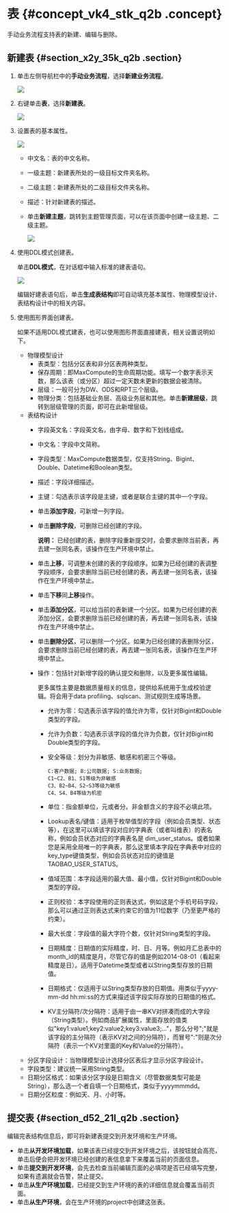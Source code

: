 # 表 {#concept_vk4_stk_q2b .concept}

手动业务流程支持表的新建、编辑与删除。

## 新建表 {#section_x2y_35k_q2b .section}

1.  单击左侧导航栏中的**手动业务流程**，选择**新建业务流程**。

    ![](http://static-aliyun-doc.oss-cn-hangzhou.aliyuncs.com/assets/img/16319/15415715167961_zh-CN.png)

2.  右键单击**表**，选择**新建表**。

    ![](http://static-aliyun-doc.oss-cn-hangzhou.aliyuncs.com/assets/img/16319/15415715167962_zh-CN.png)

3.  设置表的基本属性。

    ![](http://static-aliyun-doc.oss-cn-hangzhou.aliyuncs.com/assets/img/16319/15415715167963_zh-CN.png)

    -   中文名：表的中文名称。
    -   一级主题：新建表所处的一级目标文件夹名称。
    -   二级主题：新建表所处的二级目标文件夹名称。
    -   描述：针对新建表的描述。
    -   单击**新建主题**，跳转到主题管理页面，可以在该页面中创建一级主题、二级主题。

        ![](http://static-aliyun-doc.oss-cn-hangzhou.aliyuncs.com/assets/img/16319/15415715167965_zh-CN.png)

4.  使用DDL模式创建表。

    单击**DDL模式**，在对话框中输入标准的建表语句。

    ![](http://static-aliyun-doc.oss-cn-hangzhou.aliyuncs.com/assets/img/16319/15415715167966_zh-CN.png)

    编辑好建表语句后，单击**生成表结构**即可自动填充基本属性、物理模型设计、表结构设计中的相关内容。

5.  使用图形界面创建表。

    如果不适用DDL模式建表，也可以使用图形界面直接建表，相关设置说明如下。

    -   物理模型设计
        -   表类型：包括分区表和非分区表两种类型。
        -   保存周期：即MaxCompute的生命周期功能。填写一个数字表示天数，那么该表（或分区）超过一定天数未更新的数据会被清除。
        -   层级：一般可分为DW、ODS和RPT三个层级。
        -   物理分类：包括基础业务层、高级业务层和其他。单击**新建层级**，跳转到层级管理的页面，即可在此新增层级。
    -   表结构设计
        -   字段英文名：字段英文名，由字母、数字和下划线组成。
        -   中文名：字段中文简称。
        -   字段类型：MaxCompute数据类型，仅支持String、Bigint、Double、Datetime和Boolean类型。
        -   描述：字段详细描述。
        -   主键：勾选表示该字段是主键，或者是联合主键的其中一个字段。
        -   单击**添加字段**，可新增一列字段。
        -   单击**删除字段**，可删除已经创建的字段。

            **说明：** 已经创建的表，删除字段重新提交时，会要求删除当前表，再去建一张同名表，该操作在生产环境中禁止。

        -   单击**上移**，可调整未创建的表的字段顺序。如果为已经创建的表调整字段顺序，会要求删除当前已经创建的表，再去建一张同名表，该操作在生产环境中禁止。
        -   单击**下移**同**上移**操作。
        -   单击**添加分区**，可以给当前的表新建一个分区。如果为已经创建的表添加分区，会要求删除当前已经创建的表，再去建一张同名表，该操作在生产环境中禁止。
        -   单击**删除分区**，可以删除一个分区。如果为已经创建的表删除分区，会要求删除当前已经创建的表，再去建一张同名表，该操作在生产环境中禁止。
        -   操作：包括针对新增字段的确认提交和删除，以及更多属性编辑。

            更多属性主要是数据质量相关的信息，提供给系统用于生成校验逻辑。将会用于data profiling、sqlscan、测试规则生成等场景。

            -   允许为零：勾选表示该字段的值允许为零，仅针对Bigint和Double类型的字段。
            -   允许为负数：勾选表示该字段的值允许为负数，仅针对Bigint和Double类型的字段。
            -   安全等级：划分为非敏感、敏感和机密三个等级。

                ```
                C:客户数据; B:公司数据; S:业务数据; 
                C1~C2、B1、S1等级为非敏感
                C3、B2~B4、S2~S3等级为敏感 
                C4、S4、B4等级为机密
                ```

            -   单位：指金额单位，元或者分。非金额含义的字段不必填此项。
            -   Lookup表名/键值：适用于枚举值型的字段（例如会员类型、状态等），在这里可以填该字段对应的字典表（或者叫维表）的表名称，例如会员状态对应的字典表名是 dim\_user\_status。或者如果您是采用全局唯一的字典表，那么这里填本字段在字典表中对应的key\_type键值类型，例如会员状态对应的键值是 TAOBAO\_USER\_STATUS。
            -   值域范围：本字段适用的最大值、最小值，仅针对Bigint和Double类型的字段。
            -   正则校验：本字段使用的正则表达式，例如这是个手机号码字段，那么可以通过正则表达式来约束它的值为11位数字（乃至更严格的约束）。
            -   最大长度：字段值的最大字符个数，仅针对String类型的字段。
            -   日期精度：日期值的实际精度，时、日、月等。例如月汇总表中的month\_id的精度是月，尽管它存的值是例如2014-08-01（看起来精度是日）。适用于Datetime类型或者以String类型存放的日期值。
            -   日期格式：仅适用于以String类型存放的日期值。用类似于yyyy-mm-dd hh:mi:ss的方式来描述该字段实际存放的日期值的格式。
            -   KV主分隔符/次分隔符：适用于由一串KV对拼凑而成的大字段（String类型）。例如商品扩展属性，里面存放的值类似"key1:value1;key2:value2;key3:value3;…"，那么分号";"就是该字段的主分隔符（表示KV对之间的分隔符），而冒号":"则是次分隔符（表示一个KV对里面的Key和Value的分隔符）。
    -   分区字段设计：当物理模型设计选择分区表后才显示分区字段设计。
    -   字段类型：建议统一采用String类型。
    -   日期分区格式：如果该分区字段是日期含义（尽管数据类型可能是String），那么选一个者自填一个日期格式，类似于yyyymmmdd。
    -   日期分区粒度：例如天、月、小时等。

## 提交表 {#section_d52_21l_q2b .section}

编辑完表结构信息后，即可将新建表提交到开发环境和生产环境。

-   单击**从开发环境加载**，如果该表已经提交到开发环境之后，该按钮就会高亮，单击后便会把开发环境已经创建的表信息拿下来覆盖当前的页面信息。
-   单击**提交到开发环境**，会先去检查当前编辑页面的必填项是否已经填写完整，如果有遗漏就会告警，禁止提交。
-   单击**从生产环境加载**，已经提交到生产环境的表的详细信息就会覆盖当前页面。
-   单击**从生产环境**，会在生产环境的project中创建这张表。

